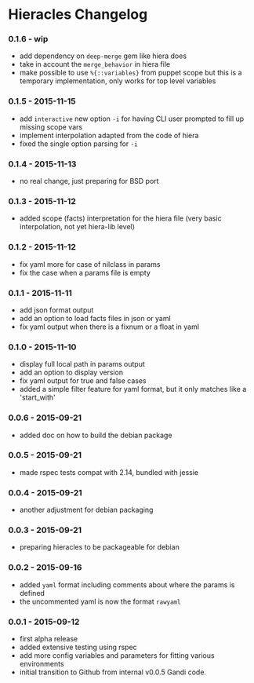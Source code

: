 Hieracles Changelog
=======================

### 0.1.6 - wip
- add dependency on `deep-merge` gem like hiera does
- take in account the `merge_behavior` in hiera file
- make possible to use `%{::variables}` from puppet scope
  but this is a temporary implementation, 
  only works for top level variables

### 0.1.5 - 2015-11-15
- add `interactive` new option `-i` for having 
  CLI user prompted to fill up missing scope vars
- implement interpolation adapted from the code of hiera
- fixed the single option parsing for `-i`

### 0.1.4 - 2015-11-13
- no real change, just preparing for BSD port

### 0.1.3 - 2015-11-12
- added scope (facts) interpretation for the hiera file
  (very basic interpolation, not yet hiera-lib level)

### 0.1.2 - 2015-11-12
- fix yaml more for case of nilclass in params
- fix the case when a params file is empty

### 0.1.1 - 2015-11-11
- add json format output
- add an option to load facts files in json or yaml
- fix yaml output when there is a fixnum or a float in yaml

### 0.1.0 - 2015-11-10
- display full local path in params output
- add an option to display version
- fix yaml output for true and false cases
- added a simple filter feature for yaml format,
  but it only matches like a 'start_with'

### 0.0.6 - 2015-09-21
- added doc on how to build the debian package

### 0.0.5 - 2015-09-21
- made rspec tests compat with 2.14, bundled with jessie

### 0.0.4 - 2015-09-21
- another adjustment for debian packaging

### 0.0.3 - 2015-09-21
- preparing hieracles to be packageable for debian

### 0.0.2 - 2015-09-16
- added `yaml` format including comments about where the params is defined
- the uncommented yaml is now the format `rawyaml`

### 0.0.1 - 2015-09-12
- first alpha release
- added extensive testing using rspec
- add more config variables and parameters for fitting various environments
- initial transition to Github from internal v0.0.5 Gandi code.
